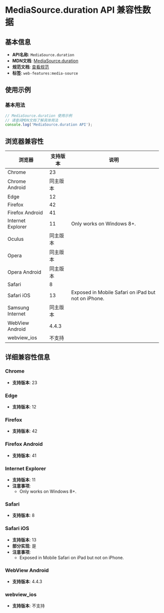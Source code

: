 # MediaSource.duration API 兼容性数据

## 基本信息

- **API名称**: `MediaSource.duration`
- **MDN文档**: [MediaSource.duration](https://developer.mozilla.org/docs/Web/API/MediaSource/duration)
- **规范文档**: [查看规范](https://w3c.github.io/media-source/#dom-mediasource-duration)
- **标签**: `web-features:media-source`

## 使用示例

### 基本用法

```javascript
// MediaSource.duration 使用示例
// 请查阅MDN文档了解具体用法
console.log('MediaSource.duration API');
```

## 浏览器兼容性

| 浏览器 | 支持版本 | 说明 |
|--------|----------|------|
| Chrome | 23 |  |
| Chrome Android | 同主版本 |  |
| Edge | 12 |  |
| Firefox | 42 |  |
| Firefox Android | 41 |  |
| Internet Explorer | 11 | Only works on Windows 8+. |
| Oculus | 同主版本 |  |
| Opera | 同主版本 |  |
| Opera Android | 同主版本 |  |
| Safari | 8 |  |
| Safari iOS | 13 | Exposed in Mobile Safari on iPad but not on iPhone. |
| Samsung Internet | 同主版本 |  |
| WebView Android | 4.4.3 |  |
| webview_ios | 不支持 |  |

## 详细兼容性信息

### Chrome

- **支持版本**: 23

### Edge

- **支持版本**: 12

### Firefox

- **支持版本**: 42

### Firefox Android

- **支持版本**: 41

### Internet Explorer

- **支持版本**: 11
- **注意事项**:
  - Only works on Windows 8+.

### Safari

- **支持版本**: 8

### Safari iOS

- **支持版本**: 13
- **部分实现**: 是
- **注意事项**:
  - Exposed in Mobile Safari on iPad but not on iPhone.

### WebView Android

- **支持版本**: 4.4.3

### webview_ios

- **支持版本**: 不支持

